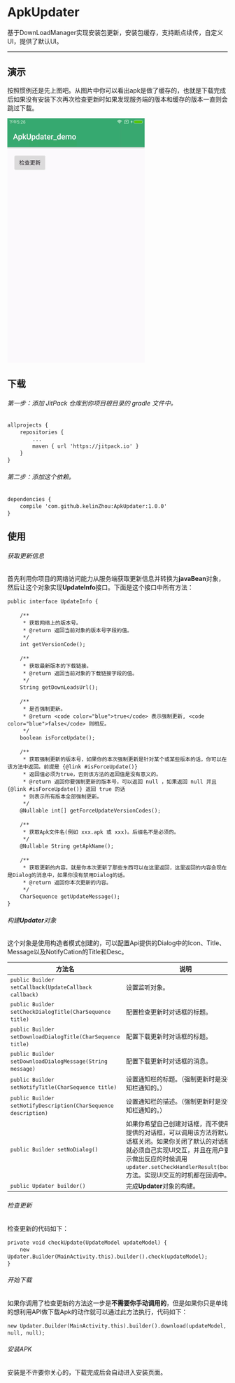# ApkUpdater
基于DownLoadManager实现安装包更新，安装包缓存，支持断点续传，自定义UI，提供了默认UI。

* * *

## 演示
按照惯例还是先上图吧。从图片中你可以看出apk是做了缓存的，也就是下载完成后如果没有安装下次再次检查更新时如果发现服务端的版本和缓存的版本一直则会跳过下载。

![demonstrate](materials/gif_apk_updater.gif)

## 下载
###### 第一步：添加 JitPack 仓库到你项目根目录的 gradle 文件中。
```
allprojects {
    repositories {
        ...
        maven { url 'https://jitpack.io' }
    }
}
```
###### 第二步：添加这个依赖。
```
dependencies {
    compile 'com.github.kelinZhou:ApkUpdater:1.0.0'
}
```

## 使用
###### 获取更新信息
首先利用你项目的网络访问能力从服务端获取更新信息并转换为**javaBean**对象，然后让这个对象实现**UpdateInfo**接口。下面是这个接口中所有方法：
```
public interface UpdateInfo {

    /**
     * 获取网络上的版本号。
     * @return 返回当前对象的版本号字段的值。
     */
    int getVersionCode();

    /**
     * 获取最新版本的下载链接。
     * @return 返回当前对象的下载链接字段的值。
     */
    String getDownLoadsUrl();

    /**
     * 是否强制更新。
     * @return <code color="blue">true</code> 表示强制更新, <code color="blue">false</code> 则相反。
     */
    boolean isForceUpdate();

    /**
     * 获取强制更新的版本号，如果你的本次强制更新是针对某个或某些版本的话，你可以在该方法中返回。前提是 {@link #isForceUpdate()}
     * 返回值必须为true，否则该方法的返回值是没有意义的。
     * @return 返回你要强制更新的版本号，可以返回 null ，如果返回 null 并且 {@link #isForceUpdate()} 返回 true 的话
     * 则表示所有版本全部强制更新。
     */
    @Nullable int[] getForceUpdateVersionCodes();

    /**
     * 获取Apk文件名(例如 xxx.apk 或 xxx)。后缀名不是必须的。
     */
    @Nullable String getApkName();

    /**
     * 获取更新的内容。就是你本次更新了那些东西可以在这里返回，这里返回的内容会现在是Dialog的消息中，如果你没有禁用Dialog的话。
     * @return 返回你本次更新的内容。
     */
    CharSequence getUpdateMessage();
}
```
###### 构建**Updater**对象
这个对象是使用构造者模式创建的，可以配置Api提供的Dialog中的Icon、Title、Message以及NotifyCation的Title和Desc。

|方法名|说明|
|-----|------|
|```public Builder setCallback(UpdateCallback callback)```|设置监听对象。|
|```public Builder setCheckDialogTitle(CharSequence title)```|配置检查更新时对话框的标题。|
|```public Builder setDownloadDialogTitle(CharSequence title)```|配置下载更新时对话框的标题。|
|```public Builder setDownloadDialogMessage(String message)```|配置下载更新时对话框的消息。|
|```public Builder setNotifyTitle(CharSequence title)```|设置通知栏的标题。（强制更新时是没有通知栏通知的。）|
|```public Builder setNotifyDescription(CharSequence description)```|设置通知栏的描述。（强制更新时是没有通知栏通知的。）|
|```public Builder setNoDialog()```|如果你希望自己创建对话框，而不使用默认提供的对话框，可以调用该方法将默认的对话框关闭。如果你关闭了默认的对话框的话就必须自己实现UI交互，并且在用户更新提示做出反应的时候调用 ```updater.setCheckHandlerResult(boolean)``` 方法。实现UI交互的时机都在回调中。|
|```public Updater builder()```|完成**Updater**对象的构建。|
###### 检查更新
检查更新的代码如下：
````
private void checkUpdate(UpdateModel updateModel) {
    new Updater.Builder(MainActivity.this).builder().check(updateModel);
}
````
###### 开始下载
如果你调用了检查更新的方法这一步是**不需要你手动调用的**，但是如果你只是单纯的想利用API做下载Apk的动作就可以通过此方法执行，代码如下：
```
new Updater.Builder(MainActivity.this).builder().download(updateModel, null, null);
```
###### 安装APK
安装是不许要你关心的，下载完成后会自动进入安装页面。